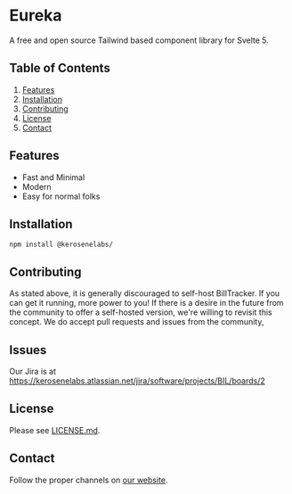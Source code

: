 # Eureka

A free and open source Tailwind based component library for Svelte 5.

## Table of Contents

1. [Features](#features)
2. [Installation](#installation)
3. [Contributing](#contributing)
4. [License](#license)
5. [Contact](#contact)

## Features

- Fast and Minimal
- Modern
- Easy for normal folks

## Installation

`npm install @kerosenelabs/`

## Contributing

As stated above, it is generally discouraged to self-host BillTracker. If you can get it running, more power to you! If
there is a desire in the future from the community to offer a self-hosted version, we're willing to revisit this concept.
We do accept pull requests and issues from the community,

## Issues

Our Jira is at https://kerosenelabs.atlassian.net/jira/software/projects/BIL/boards/2

## License

Please see [LICENSE.md](LICENSE.md).

## Contact

Follow the proper channels on [our website](https://kerosenelabs.com).
